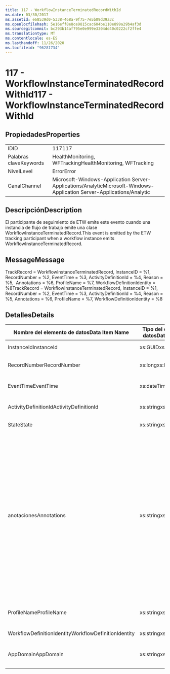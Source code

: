 ```yaml
---
title: 117 - WorkflowInstanceTerminatedRecordWithId
ms.date: 03/30/2017
ms.assetid: e68539d0-5338-468a-9f75-7e5b09d39a3c
ms.openlocfilehash: 5e16eff8e8ce9815cac604be110e899a29b4af3d
ms.sourcegitcommit: bc293b14af795e0e999e3304dd40c0222cf2ffe4
ms.translationtype: MT
ms.contentlocale: es-ES
ms.lasthandoff: 11/26/2020
ms.locfileid: "96281734"
---
```

# <a name="117---workflowinstanceterminatedrecordwithid"></a><span data-ttu-id="c3371-102">117 - WorkflowInstanceTerminatedRecordWithId</span><span class="sxs-lookup"><span data-stu-id="c3371-102">117 - WorkflowInstanceTerminatedRecordWithId</span></span>

## <a name="properties"></a><span data-ttu-id="c3371-103">Propiedades</span><span class="sxs-lookup"><span data-stu-id="c3371-103">Properties</span></span>  
  
|||  
|-|-|  
|<span data-ttu-id="c3371-104">ID</span><span class="sxs-lookup"><span data-stu-id="c3371-104">ID</span></span>|<span data-ttu-id="c3371-105">117</span><span class="sxs-lookup"><span data-stu-id="c3371-105">117</span></span>|  
|<span data-ttu-id="c3371-106">Palabras clave</span><span class="sxs-lookup"><span data-stu-id="c3371-106">Keywords</span></span>|<span data-ttu-id="c3371-107">HealthMonitoring, WFTracking</span><span class="sxs-lookup"><span data-stu-id="c3371-107">HealthMonitoring, WFTracking</span></span>|  
|<span data-ttu-id="c3371-108">Nivel</span><span class="sxs-lookup"><span data-stu-id="c3371-108">Level</span></span>|<span data-ttu-id="c3371-109">Error</span><span class="sxs-lookup"><span data-stu-id="c3371-109">Error</span></span>|  
|<span data-ttu-id="c3371-110">Canal</span><span class="sxs-lookup"><span data-stu-id="c3371-110">Channel</span></span>|<span data-ttu-id="c3371-111">Microsoft-Windows-Application Server-Applications/Analytic</span><span class="sxs-lookup"><span data-stu-id="c3371-111">Microsoft-Windows-Application Server-Applications/Analytic</span></span>|  
  
## <a name="description"></a><span data-ttu-id="c3371-112">Descripción</span><span class="sxs-lookup"><span data-stu-id="c3371-112">Description</span></span>  

 <span data-ttu-id="c3371-113">El participante de seguimiento de ETW emite este evento cuando una instancia de flujo de trabajo emite   una clase WorkflowInstanceTerminatedRecord.</span><span class="sxs-lookup"><span data-stu-id="c3371-113">This event is emitted by the ETW tracking participant when a workflow instance emits WorkflowInstanceTerminatedRecord.</span></span>  
  
## <a name="message"></a><span data-ttu-id="c3371-114">Message</span><span class="sxs-lookup"><span data-stu-id="c3371-114">Message</span></span>  

 <span data-ttu-id="c3371-115">TrackRecord = WorkflowInstanceTerminatedRecord, InstanceID = %1, RecordNumber = %2, EventTime = %3, ActivityDefinitionId = %4, Reason = %5,  Annotations = %6, ProfileName = %7, WorkflowDefinitionIdentity = %8</span><span class="sxs-lookup"><span data-stu-id="c3371-115">TrackRecord = WorkflowInstanceTerminatedRecord, InstanceID = %1, RecordNumber = %2, EventTime = %3, ActivityDefinitionId = %4, Reason = %5,  Annotations = %6, ProfileName = %7, WorkflowDefinitionIdentity = %8</span></span>  
  
## <a name="details"></a><span data-ttu-id="c3371-116">Detalles</span><span class="sxs-lookup"><span data-stu-id="c3371-116">Details</span></span>  
  
|<span data-ttu-id="c3371-117">Nombre del elemento de datos</span><span class="sxs-lookup"><span data-stu-id="c3371-117">Data Item Name</span></span>|<span data-ttu-id="c3371-118">Tipo del elemento de datos</span><span class="sxs-lookup"><span data-stu-id="c3371-118">Data Item Type</span></span>|<span data-ttu-id="c3371-119">Descripción</span><span class="sxs-lookup"><span data-stu-id="c3371-119">Description</span></span>|  
|--------------------|--------------------|-----------------|  
|<span data-ttu-id="c3371-120">InstanceId</span><span class="sxs-lookup"><span data-stu-id="c3371-120">InstanceId</span></span>|<span data-ttu-id="c3371-121">xs:GUID</span><span class="sxs-lookup"><span data-stu-id="c3371-121">xs:GUID</span></span>|<span data-ttu-id="c3371-122">El id. de instancia del flujo de trabajo.</span><span class="sxs-lookup"><span data-stu-id="c3371-122">The instance id for the workflow</span></span>|  
|<span data-ttu-id="c3371-123">RecordNumber</span><span class="sxs-lookup"><span data-stu-id="c3371-123">RecordNumber</span></span>|<span data-ttu-id="c3371-124">xs:long</span><span class="sxs-lookup"><span data-stu-id="c3371-124">xs:long</span></span>|<span data-ttu-id="c3371-125">El número de secuencia del registro emitido.</span><span class="sxs-lookup"><span data-stu-id="c3371-125">The sequence number of the emitted record</span></span>|  
|<span data-ttu-id="c3371-126">EventTime</span><span class="sxs-lookup"><span data-stu-id="c3371-126">EventTime</span></span>|<span data-ttu-id="c3371-127">xs:dateTime</span><span class="sxs-lookup"><span data-stu-id="c3371-127">xs:dateTime</span></span>|<span data-ttu-id="c3371-128">La hora en UTC cuando se emitió el evento.</span><span class="sxs-lookup"><span data-stu-id="c3371-128">The time in UTC when the event was emitted</span></span>|  
|<span data-ttu-id="c3371-129">ActivityDefinitionId</span><span class="sxs-lookup"><span data-stu-id="c3371-129">ActivityDefinitionId</span></span>|<span data-ttu-id="c3371-130">xs:string</span><span class="sxs-lookup"><span data-stu-id="c3371-130">xs:string</span></span>|<span data-ttu-id="c3371-131">El nombre de la actividad raíz del flujo de trabajo.</span><span class="sxs-lookup"><span data-stu-id="c3371-131">The name of the root activity in the workflow</span></span>|  
|<span data-ttu-id="c3371-132">State</span><span class="sxs-lookup"><span data-stu-id="c3371-132">State</span></span>|<span data-ttu-id="c3371-133">xs:string</span><span class="sxs-lookup"><span data-stu-id="c3371-133">xs:string</span></span>|<span data-ttu-id="c3371-134">El estado actual del flujo de trabajo.</span><span class="sxs-lookup"><span data-stu-id="c3371-134">The current state of the Workflow.</span></span>|  
|<span data-ttu-id="c3371-135">anotaciones</span><span class="sxs-lookup"><span data-stu-id="c3371-135">Annotations</span></span>|<span data-ttu-id="c3371-136">xs:string</span><span class="sxs-lookup"><span data-stu-id="c3371-136">xs:string</span></span>|<span data-ttu-id="c3371-137">Las anotaciones que se agregaron a este evento.</span><span class="sxs-lookup"><span data-stu-id="c3371-137">The annotations that were added to this event.</span></span> <span data-ttu-id="c3371-138">Los valores se almacenan en un elemento XML con el formato \<items> \< item name = "annotationName" type="System.String"> annotationValue \</item> \</items> .</span><span class="sxs-lookup"><span data-stu-id="c3371-138">The values are stored in an xml element in the format \<items>\< item name = "annotationName" type="System.String">annotationValue\</item>\</items>.</span></span> <span data-ttu-id="c3371-139">Si no se especifica ninguna anotación, la cadena contendrá \<items/> .</span><span class="sxs-lookup"><span data-stu-id="c3371-139">If no annotations are specified then the string contains \<items/>.</span></span> <span data-ttu-id="c3371-140">El tamaño del evento ETW está limitado por el tamaño de búfer de ETW o la carga útil máxima para un evento ETW.</span><span class="sxs-lookup"><span data-stu-id="c3371-140">The ETW event size is limited by the ETW buffer size or the max payload for an ETW event.</span></span> <span data-ttu-id="c3371-141">Si el tamaño del evento supera los límites de ETW, el evento se trunca quitando las anotaciones y reemplazando el valor de anotación por \<items> ... \</items> .</span><span class="sxs-lookup"><span data-stu-id="c3371-141">If the size of the event exceeds the ETW limits, then the event is truncated by dropping the annotations and replacing the annotation value with \<items>...\</items>.</span></span>|  
|<span data-ttu-id="c3371-142">ProfileName</span><span class="sxs-lookup"><span data-stu-id="c3371-142">ProfileName</span></span>|<span data-ttu-id="c3371-143">xs:string</span><span class="sxs-lookup"><span data-stu-id="c3371-143">xs:string</span></span>|<span data-ttu-id="c3371-144">El nombre o el perfil de seguimiento que dio como resultado que se emitiera este evento.</span><span class="sxs-lookup"><span data-stu-id="c3371-144">The name or the tracking profile that resulted in this event being emitted</span></span>|  
|<span data-ttu-id="c3371-145">WorkflowDefinitionIdentity</span><span class="sxs-lookup"><span data-stu-id="c3371-145">WorkflowDefinitionIdentity</span></span>|<span data-ttu-id="c3371-146">xs:string</span><span class="sxs-lookup"><span data-stu-id="c3371-146">xs:string</span></span>|<span data-ttu-id="c3371-147">Id. de definición de flujo de trabajo.</span><span class="sxs-lookup"><span data-stu-id="c3371-147">The workflow definition id</span></span>|  
|<span data-ttu-id="c3371-148">AppDomain</span><span class="sxs-lookup"><span data-stu-id="c3371-148">AppDomain</span></span>|<span data-ttu-id="c3371-149">xs:string</span><span class="sxs-lookup"><span data-stu-id="c3371-149">xs:string</span></span>|<span data-ttu-id="c3371-150">La cadena devuelta por AppDomain.CurrentDomain.FriendlyName.</span><span class="sxs-lookup"><span data-stu-id="c3371-150">The string returned by AppDomain.CurrentDomain.FriendlyName.</span></span>|
